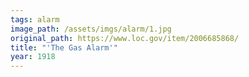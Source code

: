 ```yaml
---
tags: alarm
image_path: /assets/imgs/alarm/1.jpg
original_path: https://www.loc.gov/item/2006685868/
title: "'The Gas Alarm'"
year: 1918
---
```



